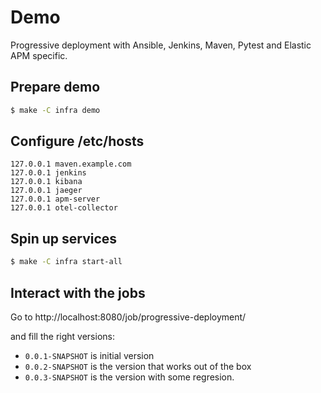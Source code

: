 # Demo

Progressive deployment with Ansible, Jenkins, Maven, Pytest and Elastic APM specific.

## Prepare demo

```bash
$ make -C infra demo
```

## Configure /etc/hosts

```
127.0.0.1 maven.example.com
127.0.0.1 jenkins
127.0.0.1 kibana
127.0.0.1 jaeger
127.0.0.1 apm-server
127.0.0.1 otel-collector
```

## Spin up services

```bash
$ make -C infra start-all
```

## Interact with the jobs

Go to http://localhost:8080/job/progressive-deployment/

and fill the right versions:

* `0.0.1-SNAPSHOT` is initial version
* `0.0.2-SNAPSHOT` is the version that works out of the box
* `0.0.3-SNAPSHOT` is the version with some regresion.

